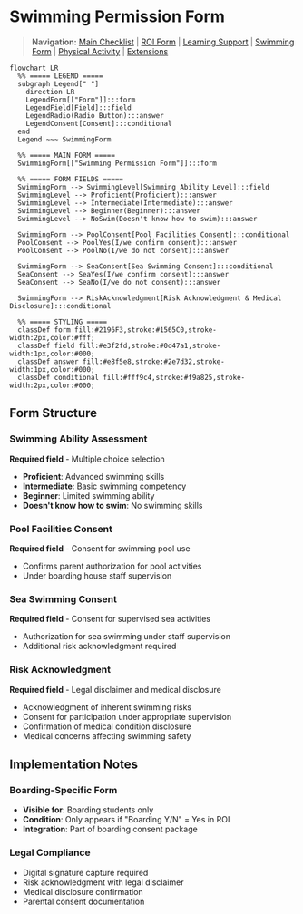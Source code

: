 # Swimming Permission Form

> **Navigation:** [Main Checklist](../checklist.md) | [ROI Form](roi.md) | [Learning Support](ls.md) | [Swimming Form](swimming.md) | [Physical Activity](physical.md) | [Extensions](../extensions.md)

```mermaid
flowchart LR
  %% ===== LEGEND =====
  subgraph Legend[" "]
    direction LR
    LegendForm[["Form"]]:::form
    LegendField[Field]:::field
    LegendRadio(Radio Button):::answer
    LegendConsent[Consent]:::conditional
  end
  Legend ~~~ SwimmingForm

  %% ===== MAIN FORM =====
  SwimmingForm[["Swimming Permission Form"]]:::form
  
  %% ===== FORM FIELDS =====
  SwimmingForm --> SwimmingLevel[Swimming Ability Level]:::field
  SwimmingLevel --> Proficient(Proficient):::answer
  SwimmingLevel --> Intermediate(Intermediate):::answer
  SwimmingLevel --> Beginner(Beginner):::answer
  SwimmingLevel --> NoSwim(Doesn't know how to swim):::answer
  
  SwimmingForm --> PoolConsent[Pool Facilities Consent]:::conditional
  PoolConsent --> PoolYes(I/we confirm consent):::answer
  PoolConsent --> PoolNo(I/we do not consent):::answer
  
  SwimmingForm --> SeaConsent[Sea Swimming Consent]:::conditional
  SeaConsent --> SeaYes(I/we confirm consent):::answer
  SeaConsent --> SeaNo(I/we do not consent):::answer
  
  SwimmingForm --> RiskAcknowledgment[Risk Acknowledgment & Medical Disclosure]:::conditional

  %% ===== STYLING =====
  classDef form fill:#2196F3,stroke:#1565C0,stroke-width:2px,color:#fff;
  classDef field fill:#e3f2fd,stroke:#0d47a1,stroke-width:1px,color:#000;
  classDef answer fill:#e8f5e8,stroke:#2e7d32,stroke-width:1px,color:#000;
  classDef conditional fill:#fff9c4,stroke:#f9a825,stroke-width:2px,color:#000;
```

## Form Structure

### Swimming Ability Assessment
**Required field** - Multiple choice selection
- **Proficient**: Advanced swimming skills
- **Intermediate**: Basic swimming competency
- **Beginner**: Limited swimming ability
- **Doesn't know how to swim**: No swimming skills

### Pool Facilities Consent
**Required field** - Consent for swimming pool use
- Confirms parent authorization for pool activities
- Under boarding house staff supervision

### Sea Swimming Consent  
**Required field** - Consent for supervised sea activities
- Authorization for sea swimming under staff supervision
- Additional risk acknowledgment required

### Risk Acknowledgment
**Required field** - Legal disclaimer and medical disclosure
- Acknowledgment of inherent swimming risks
- Consent for participation under appropriate supervision
- Confirmation of medical condition disclosure
- Medical concerns affecting swimming safety

## Implementation Notes

### Boarding-Specific Form
- **Visible for**: Boarding students only
- **Condition**: Only appears if "Boarding Y/N" = Yes in ROI
- **Integration**: Part of boarding consent package

### Legal Compliance
- Digital signature capture required
- Risk acknowledgment with legal disclaimer
- Medical disclosure confirmation
- Parental consent documentation 